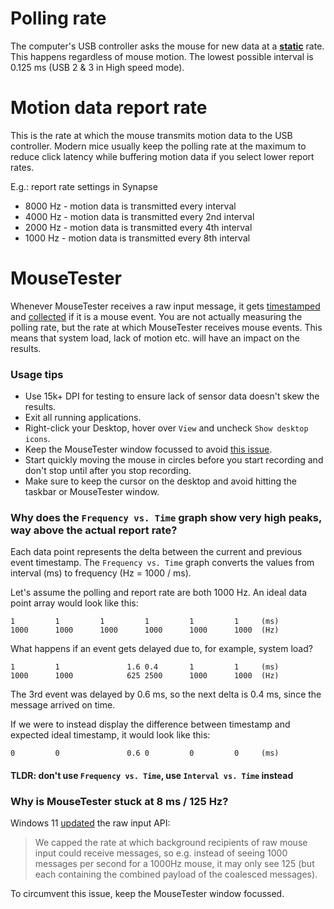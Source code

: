 # Polling rate

The computer's USB controller asks the mouse for new data at a <ins>**static**</ins> rate. This happens regardless of mouse motion. The lowest possible interval is 0.125 ms (USB 2 & 3 in High speed mode).

# Motion data report rate

This is the rate at which the mouse transmits motion data to the USB controller. Modern mice usually keep the polling rate at the maximum to reduce click latency while buffering motion data if you select lower report rates.

E.g.: report rate settings in Synapse

- 8000 Hz - motion data is transmitted every interval
- 4000 Hz - motion data is transmitted every 2nd interval
- 2000 Hz - motion data is transmitted every 4th interval
- 1000 Hz - motion data is transmitted every 8th interval

# MouseTester

Whenever MouseTester receives a raw input message, it gets [timestamped](https://github.com/amitxv/MouseTester/blob/904db7bcaca57a9bef578d04c41d2d32abad9dc4/MouseTester/MouseTester/Form1.cs#L80) and [collected](https://github.com/amitxv/MouseTester/blob/904db7bcaca57a9bef578d04c41d2d32abad9dc4/MouseTester/MouseTester/Form1.cs#L90) if it is a mouse event. You are not actually measuring the polling rate, but the rate at which MouseTester receives mouse events. This means that system load, lack of motion etc. will have an impact on the results.

### Usage tips

- Use 15k+ DPI for testing to ensure lack of sensor data doesn't skew the results.
- Exit all running applications.
- Right-click your Desktop, hover over `View` and uncheck `Show desktop icons`.
- Keep the MouseTester window focussed to avoid [this issue](#why-is-mousetester-stuck-at-8-ms--125-hz).
- Start quickly moving the mouse in circles before you start recording and don't stop until after you stop recording.
- Make sure to keep the cursor on the desktop and avoid hitting the taskbar or MouseTester window.

### Why does the `Frequency vs. Time` graph show very high peaks, way above the actual report rate?

Each data point represents the delta between the current and previous event timestamp. The `Frequency vs. Time` graph converts the values from interval (ms) to frequency (Hz = 1000 / ms).

Let's assume the polling and report rate are both 1000 Hz. An ideal data point array would look like this:

```
1         1         1         1         1         1     (ms)
1000      1000      1000      1000      1000      1000  (Hz)
```

What happens if an event gets delayed due to, for example, system load?

```
1         1               1.6 0.4       1         1     (ms)
1000      1000            625 2500      1000      1000  (Hz)
```

The 3rd event was delayed by 0.6 ms, so the next delta is 0.4 ms, since the message arrived on time.

If we were to instead display the difference between timestamp and expected ideal timestamp, it would look like this:

```
0         0               0.6 0         0         0     (ms)
```

#### TLDR: don't use `Frequency vs. Time`, use `Interval vs. Time` instead

### Why is MouseTester stuck at 8 ms / 125 Hz?

Windows 11 [updated](https://reddit.com/r/Windows11/comments/109ca82/call_to_action_can_you_see_if_fps_drops_in_games/) the raw input API:

> We capped the rate at which background recipients of raw mouse input could receive messages, so e.g. instead of seeing 1000 messages per second for a 1000Hz mouse, it may only see 125 (but each containing the combined payload of the coalesced messages).

To circumvent this issue, keep the MouseTester window focussed.

